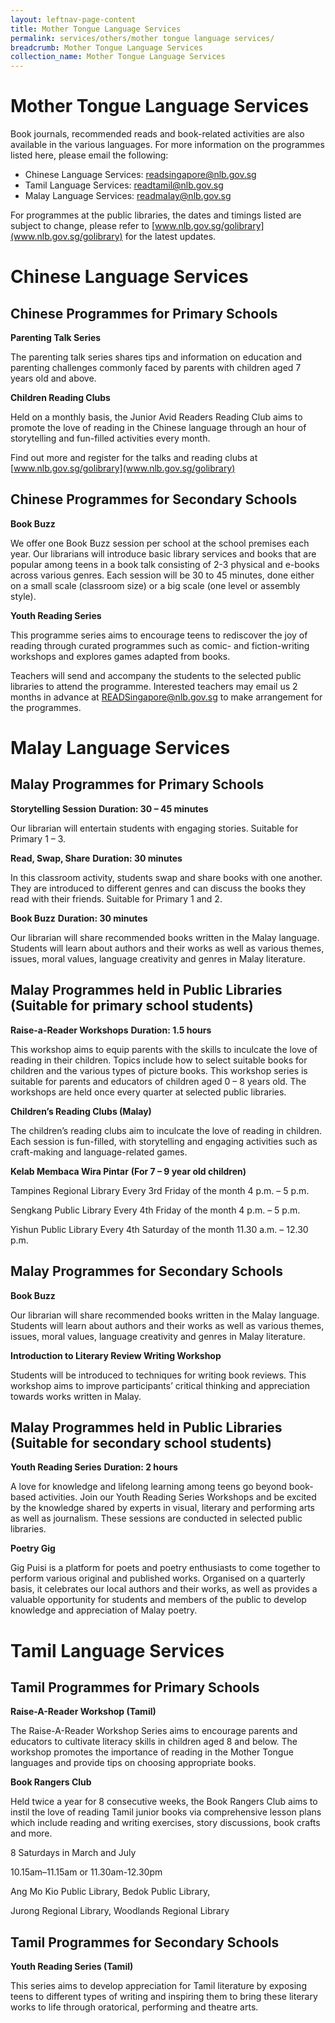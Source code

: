 ```yaml
---
layout: leftnav-page-content
title: Mother Tongue Language Services
permalink: services/others/mother tongue language services/
breadcrumb: Mother Tongue Language Services
collection_name: Mother Tongue Language Services
---
```


# **Mother Tongue Language Services** 

Book journals, recommended reads and book-related activities are also available in the various languages. For more information on the programmes listed here, please email the following:

* Chinese Language Services: [readsingapore@nlb.gov.sg](readsingapore@nlb.gov.sg)
* Tamil Language Services: [readtamil@nlb.gov.sg](readtamil@nlb.gov.sg)
* Malay Language Services: [readmalay@nlb.gov.sg](readmalay@nlb.gov.sg)

For programmes at the public libraries, the dates and timings listed are subject to change, please refer to [www.nlb.gov.sg/golibrary](www.nlb.gov.sg/golibrary) for the latest updates.

# **Chinese Language Services**

## **Chinese Programmes for Primary Schools**

**Parenting Talk Series**

The parenting talk series shares tips and information on education and parenting challenges commonly faced by parents with children aged 7 years old and above.

**Children Reading Clubs**

Held on a monthly basis, the Junior Avid Readers Reading Club aims to promote the love of reading in the Chinese language through an hour of storytelling and fun-filled activities every month.

Find out more and register for the talks and reading clubs at [www.nlb.gov.sg/golibrary](www.nlb.gov.sg/golibrary)

## **Chinese Programmes for Secondary Schools**

**Book Buzz**

We offer one Book Buzz session per school at the school premises each year. Our librarians will introduce basic library services and books that are popular among teens in a book talk consisting of 2-3 physical and e-books across various genres. Each session will be 30 to 45 minutes, done either on a small scale (classroom size) or a big scale (one level or assembly style).

**Youth Reading Series**

This programme series aims to encourage teens to rediscover the joy of reading through curated programmes such as comic- and fiction-writing workshops and explores games adapted from books.

Teachers will send and accompany the students to the selected public libraries to attend the programme. Interested teachers may email us 2 months in advance at [READSingapore@nlb.gov.sg](mailto:READSingapore@nlb.gov.sg) to make arrangement for the programmes.

# **Malay Language Services**

## **Malay Programmes for Primary Schools**

**Storytelling Session**
**Duration: 30 – 45 minutes**

Our librarian will entertain students with engaging stories.  Suitable for Primary 1 – 3.

**Read, Swap, Share**
**Duration: 30 minutes**

In this classroom activity, students swap and share books with one another. They are introduced to different genres and can discuss the books they read with their friends. Suitable for Primary 1 and 2.

**Book Buzz**
**Duration: 30 minutes**

Our librarian will share recommended books written in the Malay language. Students will learn about authors and their works as well as various themes, issues, moral values, language creativity and genres in Malay literature.

## **Malay Programmes held in Public Libraries (Suitable for primary school students)**

**Raise-a-Reader Workshops**
**Duration: 1.5 hours**

This workshop aims to equip parents with the skills to inculcate the love of reading in their children. Topics include how to select suitable books for children and the various types of picture books. This workshop series is suitable for parents and educators of children aged 0 – 8 years old. The workshops are held once every quarter at selected public libraries.

**Children’s Reading Clubs (Malay)**

The children’s reading clubs aim to inculcate the love of reading in children. Each session is fun-filled, with storytelling and engaging activities such as craft-making and language-related games.

**Kelab Membaca Wira Pintar**
**(For 7 – 9 year old children)**

Tampines Regional Library
Every 3rd Friday of the month
4 p.m. – 5 p.m.

Sengkang Public Library
Every 4th Friday of the month
4 p.m. – 5 p.m.

Yishun Public Library
Every 4th Saturday of the month
11.30 a.m. – 12.30 p.m.

## **Malay Programmes for Secondary Schools**

**Book Buzz**

Our librarian will share recommended books written in the Malay language. Students will learn about authors and their works as well as various themes, issues, moral values, language creativity and genres in Malay literature.

**Introduction to Literary Review Writing Workshop**

Students will be introduced to techniques for writing book reviews. This workshop aims to improve participants’ critical thinking and appreciation towards works written in Malay.

## **Malay Programmes held in Public Libraries (Suitable for secondary school students)**

**Youth Reading Series**
**Duration: 2 hours**

A love for knowledge and lifelong learning among teens go beyond book-based activities. Join our Youth Reading Series Workshops and be excited by the knowledge shared by experts in visual, literary and performing arts as well as journalism. These sessions are conducted in selected public libraries.

**Poetry Gig**

Gig Puisi is a platform for poets and poetry enthusiasts to come together to perform various original and published works. Organised on a quarterly basis, it celebrates our local authors and their works, as well as provides a valuable opportunity for students and members of the public to develop knowledge and appreciation of Malay poetry.

# **Tamil Language Services**

## **Tamil Programmes for Primary Schools**

**Raise-A-Reader Workshop (Tamil)**

The Raise-A-Reader Workshop Series aims to encourage parents and educators to cultivate literacy skills in children aged 8 and below. The workshop promotes the importance of reading in the Mother Tongue languages and provide tips on choosing appropriate books.

**Book Rangers Club**

Held twice a year for 8 consecutive weeks, the Book Rangers Club aims to instil the love of reading Tamil junior books via comprehensive lesson plans which include reading and writing exercises, story discussions, book crafts and more.

8 Saturdays in March and July

10.15am–11.15am or 11.30am-12.30pm

Ang Mo Kio Public Library, Bedok Public Library,

Jurong Regional Library, Woodlands Regional Library

## **Tamil Programmes for Secondary Schools**

**Youth Reading Series (Tamil)**

This series aims to develop appreciation for Tamil literature by exposing teens to different types of writing and inspiring them to bring these literary works  to life through oratorical, performing and theatre arts.